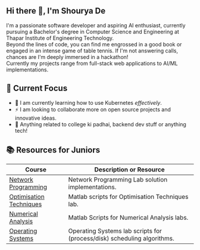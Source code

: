 ### 

<!--
**shouryade/shouryade** is a ✨ _special_ ✨ repository because its `README.md` (this file) appears on your GitHub profile.

Here are some ideas to get you started:

- 🔭 I’m currently working on ...
- 🌱 I’m currently learning ...
- 👯 I’m looking to collaborate on ...
- 🤔 I’m looking for help with ...
- 💬 Ask me about ...
- 📫 How to reach me: ...
- 😄 Pronouns: ...
- ⚡ Fun fact: ...
-->
## Hi there 👋, I'm Shourya De

I'm a passionate software developer and aspiring AI enthusiast, currently pursuing a Bachelor's degree in Computer Science and Engineering at Thapar Institute of Engineering Technology.  
Beyond the lines of code, you can find me engrossed in a good book or engaged in an intense game of table tennis. If I'm not answering calls, chances are I'm deeply immersed in a hackathon!  
Currently my projects range from full-stack web applications to AI/ML implementations.

## 🚀 Current Focus
- 🤔  I am currently learning how to use Kubernetes _effectively_.
- ⚡ I am looking to collaborate more on open source projects and innovative ideas.
- 💬 Anything related to college ki padhai, backend dev stuff or anything tech!

<!---
## 🚀 Fun/Exploratory Projects

| Project                | Description                                                                                   |
|------------------------|-----------------------------------------------------------------------------------------------|
| [**ReviewViz**](link-to-reviewviz)    | A sentiment analysis-based review visualization platform using Natural Language Processing techniques. |
| [**parkIn**](link-to-parkin)        | Video surveillance-based unauthorized parking detection system with web application for managing fines. |
| [**fendThorne**](link-to-fendthorne) | Private cloud server for army personnel with file upload, sharing, and delete functionalities.        |
-->

## 📚 Resources for Juniors

| Course              | Description or Resource                                     |
|---------------------|---------------------------------------------------------------|
| [Network Programming](https://github.com/shouryade/network-programming) | Network Programming Lab solution implementations.                                      |
| [Optimisation Techniques](https://github.com/shouryade/matlab-stuff) | Matlab scripts for Optimisation Techniques lab.                                      |
| [Numerical Analysis](https://github.com/shouryade/matlab-stuff/tree/numerical-analysis) | Matlab Scripts for Numerical Analysis labs.                                      |
| [Operating Systems](https://github.com/shouryade/ucs303) | Operating Systems lab scripts for (process/disk) scheduling algorithms.                                      |



<!-- Optional: Add badges, GitHub stats, or anything else you find relevant -->
